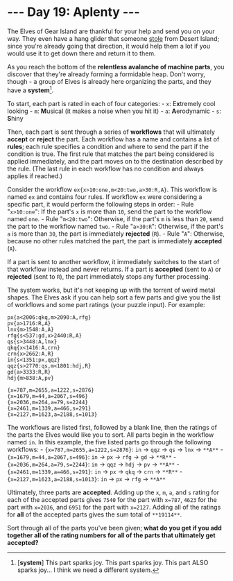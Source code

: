 # --- Day 19: Aplenty ---

The Elves of Gear Island are thankful for your help and send you on your way. They even have a hang glider that someone [stole](9) from Desert Island; since you're already going that direction, it would help them a lot if you would use it to get down there and return it to them.

As you reach the bottom of the **relentless avalanche of machine parts**, you discover that they're already forming a formidable heap. Don't worry, though - a group of Elves is already here organizing the parts, and they have a **system**[^1].

To start, each part is rated in each of four categories:
    - `x`: E**x**tremely cool looking
    - `m`: **M**usical (it makes a noise when you hit it)
    - `a`: **A**erodynamic
    - `s`: **S**hiny

Then, each part is sent through a series of **workflows** that will ultimately **accept** or **reject** the part. Each workflow has a name and contains a list of **rules**; each rule specifies a condition and where to send the part if the condition is true. The first rule that matches the part being considered is applied immediately, and the part moves on to the destination described by the rule. (The last rule in each workflow has no condition and always applies if reached.)

Consider the workflow `ex{x>10:one,m<20:two,a>30:R,A}`. This workflow is named `ex` and contains four rules. If workflow `ex` were considering a specific part, it would perform the following steps in order:
    - Rule "`x>10:one`": If the part's `x` is more than `10`, send the part to the workflow named `one`.
    - Rule "`m<20:two`": Otherwise, if the part's `m` is less than `20`, send the part to the workflow named `two`.
    - Rule "`a>30:R`": Otherwise, if the part's `a` is more than `30`, the part is immediately **rejected** (`R`).
    - Rule "`A`": Otherwise, because no other rules matched the part, the part is immediately **accepted** (`A`).

If a part is sent to another workflow, it immediately switches to the start of that workflow instead and never returns. If a part is **accepted** (sent to `A`) or **rejected** (sent to `R`), the part immediately stops any further processing.

The system works, but it's not keeping up with the torrent of weird metal shapes. The Elves ask if you can help sort a few parts and give you the list of workflows and some part ratings (your puzzle input). For example:
```
px{a<2006:qkq,m>2090:A,rfg}
pv{a>1716:R,A}
lnx{m>1548:A,A}
rfg{s<537:gd,x>2440:R,A}
qs{s>3448:A,lnx}
qkq{x<1416:A,crn}
crn{x>2662:A,R}
in{s<1351:px,qqz}
qqz{s>2770:qs,m<1801:hdj,R}
gd{a>3333:R,R}
hdj{m>838:A,pv}

{x=787,m=2655,a=1222,s=2876}
{x=1679,m=44,a=2067,s=496}
{x=2036,m=264,a=79,s=2244}
{x=2461,m=1339,a=466,s=291}
{x=2127,m=1623,a=2188,s=1013}
```

The workflows are listed first, followed by a blank line, then the ratings of the parts the Elves would like you to sort. All parts begin in the workflow named `in`. In this example, the five listed parts go through the following workflows:
    - `{x=787,m=2655,a=1222,s=2876}`: `in` -> `qqz` -> `qs` -> `lnx` -> `**A**`
    - `{x=1679,m=44,a=2067,s=496}`: `in` -> `px` -> `rfg` -> `gd` -> `**R**`
    - `{x=2036,m=264,a=79,s=2244}`: `in` -> `qqz` -> `hdj` -> `pv` -> `**A**`
    - `{x=2461,m=1339,a=466,s=291}`: `in` -> `px` -> `qkq` -> `crn` -> `**R**`
    - `{x=2127,m=1623,a=2188,s=1013}`: `in` -> `px` -> `rfg` -> `**A**`

Ultimately, three parts are **accepted**. Adding up the `x`, `m`, `a`, and `s` rating for each of the accepted parts gives `7540` for the part with `x=787`, `4623` for the part with `x=2036`, and `6951` for the part with `x=2127`. Adding all of the ratings for **all** of the accepted parts gives the sum total of `**19114**`.

Sort through all of the parts you've been given; **what do you get if you add together all of the rating numbers for all of the parts that ultimately get accepted?**

[^1]: [**system**] This part sparks joy. This part sparks joy. This part ALSO sparks joy... I think we need a different system.
